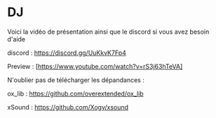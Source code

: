 # DJ

Voici la vidéo de présentation ainsi que le discord si vous avez besoin d'aide

discord : https://discord.gg/UuKkvK7Fp4

Preview : [https://www.youtube.com/watch?v=rS3j63hTeVA]


N'oublier pas de télécharger les dépandances :

ox_lib : https://github.com/overextended/ox_lib

xSound : https://github.com/Xogy/xsound
